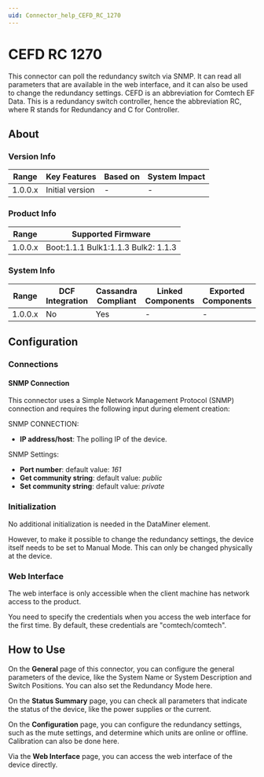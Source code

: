 ```yaml
---
uid: Connector_help_CEFD_RC_1270
---
```


# CEFD RC 1270

This connector can poll the redundancy switch via SNMP. It can read all parameters that are available in the web interface, and it can also be used to change the redundancy settings. CEFD is an abbreviation for Comtech EF Data. This is a redundancy switch controller, hence the abbreviation RC, where R stands for Redundancy and C for Controller.

## About

### Version Info

| **Range** | **Key Features** | **Based on** | **System Impact** |
|-----------|------------------|--------------|-------------------|
| 1.0.0.x   | Initial version  | \-           | \-                |

### Product Info

| **Range** | **Supported Firmware**              |
|-----------|-------------------------------------|
| 1.0.0.x   | Boot:1.1.1 Bulk1:1.1.3 Bulk2: 1.1.3 |

### System Info

| Range     | DCF Integration     | Cassandra Compliant     | Linked Components     | Exported Components     |
|-----------|---------------------|-------------------------|-----------------------|-------------------------|
| 1.0.0.x   | No                  | Yes                     | \-                    | \-                      |

## Configuration

### Connections

#### SNMP Connection

This connector uses a Simple Network Management Protocol (SNMP) connection and requires the following input during element creation:

SNMP CONNECTION:

- **IP address/host**: The polling IP of the device.

SNMP Settings:

- **Port number**: default value: *161*
- **Get community string**: default value: *public*
- **Set community string**: default value: *private*

### Initialization

No additional initialization is needed in the DataMiner element.

However, to make it possible to change the redundancy settings, the device itself needs to be set to Manual Mode. This can only be changed physically at the device.

### Web Interface

The web interface is only accessible when the client machine has network access to the product.

You need to specify the credentials when you access the web interface for the first time. By default, these credentials are "comtech/comtech".

## How to Use

On the **General** page of this connector, you can configure the general parameters of the device, like the System Name or System Description and Switch Positions. You can also set the Redundancy Mode here.

On the **Status Summary** page, you can check all parameters that indicate the status of the device, like the power supplies or the current.

On the **Configuration** page, you can configure the redundancy settings, such as the mute settings, and determine which units are online or offline. Calibration can also be done here.

Via the **Web Interface** page, you can access the web interface of the device directly.
